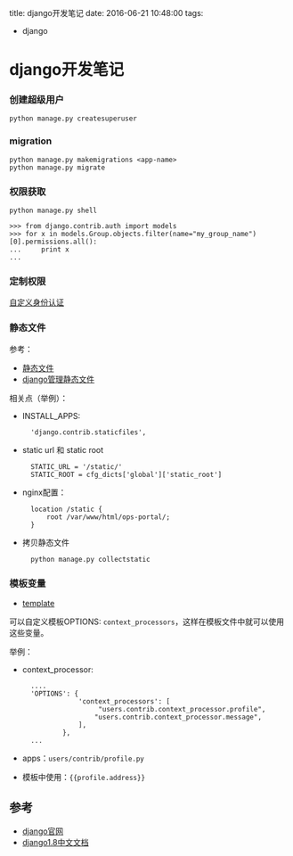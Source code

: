 title: django开发笔记
date: 2016-06-21 10:48:00
tags:
- django

# django开发笔记

### 创建超级用户

	python manage.py createsuperuser
	
### migration

	python manage.py makemigrations <app-name>
	python manage.py migrate

### 权限获取

	python manage.py shell
	  
	>>> from django.contrib.auth import models
	>>> for x in models.Group.objects.filter(name="my_group_name")[0].permissions.all():
	...     print x
	...
	

### 定制权限

[自定义身份认证](http://python.usyiyi.cn/django/topics/auth/customizing.html)	



### 静态文件

参考：

* [静态文件](http://python.usyiyi.cn/django/ref/settings.html#static-files)
* [django管理静态文件](http://python.usyiyi.cn/django/howto/static-files/index.html)

相关点（举例）：

* INSTALL_APPS: 

		'django.contrib.staticfiles',
		
* static url 和 static root

		STATIC_URL = '/static/'
		STATIC_ROOT = cfg_dicts['global']['static_root']

* nginx配置：
	
		location /static {
			root /var/www/html/ops-portal/;
		}

* 拷贝静态文件

		python manage.py collectstatic	
### 模板变量

* [template](http://python.usyiyi.cn/django/topics/templates.html)

可以自定义模板OPTIONS: `context_processors`，这样在模板文件中就可以使用这些变量。

举例：

* context_processor:

		....
		'OPTIONS': {
		            'context_processors': [
		                 "users.contrib.context_processor.profile",
		                "users.contrib.context_processor.message",
		            ],
		        },
		...
		
* apps：`users/contrib/profile.py`
* 模板中使用：`{{profile.address}}`		



## 参考

* [django官网](https://www.djangoproject.com/)
* [django1.8中文文档](http://python.usyiyi.cn/django/index.html)